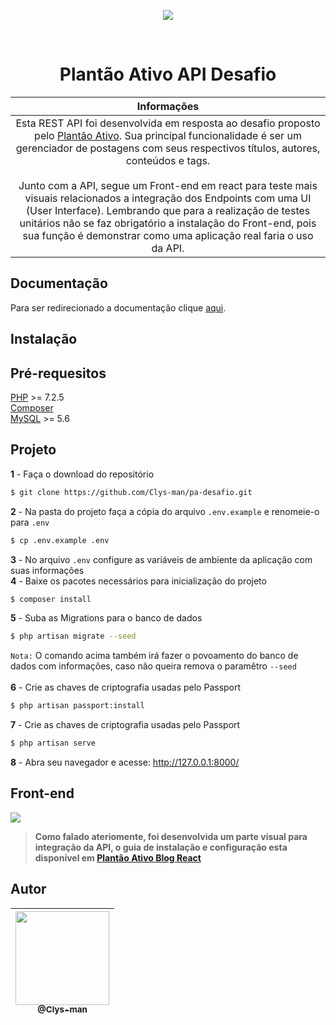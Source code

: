 <p align="center"><a href="https://plantaoativo.com/" target="_blank"><img src="https://plantaoativo.com/wp-content/uploads/2020/03/logo-pa.png"></a></p><br>

<h1 align="center">Plantão Ativo API Desafio</h1>

| Informações |
|:------------:|
| Esta REST API foi desenvolvida em resposta ao desafio proposto pelo [Plantão Ativo](https://plantaoativo.com/). Sua principal funcionalidade é ser um gerenciador de postagens com seus respectivos títulos, autores, conteúdos e tags. <br><br> Junto com a API, segue um Front-end em react para teste mais visuais relacionados a integração dos Endpoints com uma UI (User Interface). Lembrando que para a realização de testes unitários não se faz obrigatório a instalação do Front-end, pois sua função é demonstrar como uma aplicação real faria o uso da API. |

## Documentação
Para ser redirecionado a documentação clique [aqui](https://disease.sh/docs/).

## Instalação
## Pré-requesitos

[PHP](https://www.php.net/downloads.php) >= 7.2.5<br>
[Composer](https://getcomposer.org/download/)<br>
[MySQL](https://www.mysql.com/downloads/) >= 5.6<br>

## Projeto
**1** - Faça o download do repositório
```bash
$ git clone https://github.com/Clys-man/pa-desafio.git
```
**2**  - Na pasta do projeto faça a cópia do arquivo `.env.example` e renomeie-o para `.env`
```bash
$ cp .env.example .env
```
**3**  - No arquivo `.env` configure as variáveis de ambiente da aplicação com suas informações<br>
**4**  - Baixe os pacotes necessários para inicialização do projeto
```bash
$ composer install
```
**5**  - Suba as Migrations para o banco de dados
```bash
$ php artisan migrate --seed
```
`Nota:` O comando acima também irá fazer o povoamento do banco de dados com informações, caso não queira remova o paramêtro `--seed`<br><br>
**6**  - Crie as chaves de criptografia usadas pelo Passport
```bash
$ php artisan passport:install
```
**7**  - Crie as chaves de criptografia usadas pelo Passport
```bash
$ php artisan serve
```
**8**  - Abra seu navegador e acesse: http://127.0.0.1:8000/

## Front-end
<img src="https://i.imgur.com/adv8QH1.png">

> **Como falado ateriomente, foi desenvolvida um parte visual para integração da API, o guia de instalação e configuração esta disponível em [Plantão Ativo Blog React](https://github.com/Clys-man/login-page-react)**

## Autor

| [<img src="https://avatars0.githubusercontent.com/u/62316222?v=3&s=115" width="150"><br><sub>@Clys-man</sub>](https://github.com/Clys-man) |
| :---: |
